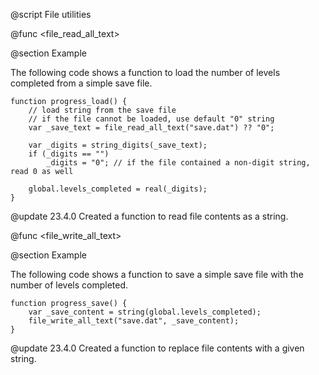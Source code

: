 @script <File> File utilities

@func <file_read_all_text>

@section Example

The following code shows a function to load the number of levels completed from a simple save file.

```gml
function progress_load() {
    // load string from the save file
    // if the file cannot be loaded, use default "0" string
    var _save_text = file_read_all_text("save.dat") ?? "0";
    
    var _digits = string_digits(_save_text);
    if (_digits == "")
        _digits = "0"; // if the file contained a non-digit string, read 0 as well
    
    global.levels_completed = real(_digits);
}
```

@update 23.4.0
Created a function to read file contents as a string.

@func <file_write_all_text>

@section Example

The following code shows a function to save a simple save file with the number of levels completed.

```gml
function progress_save() {
    var _save_content = string(global.levels_completed);
    file_write_all_text("save.dat", _save_content);
}
```

@update 23.4.0
Created a function to replace file contents with a given string.
